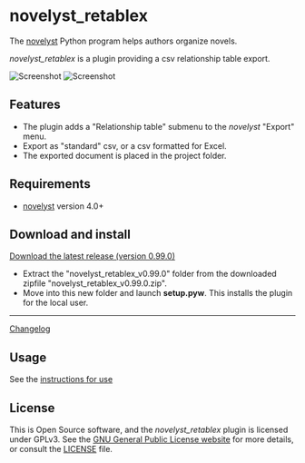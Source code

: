 # novelyst_retablex

The [novelyst](https://peter88213.github.io/novelyst/) Python program helps authors organize novels.  

*novelyst_retablex* is a plugin providing a csv relationship table export.


![Screenshot](Screenshots/screen01.png)
![Screenshot](Screenshots/screen02.png)

## Features

- The plugin adds a "Relationship table" submenu to the *novelyst* "Export" menu.
- Export as "standard" csv, or a csv formatted for Excel.
- The exported document is placed in the project folder.

## Requirements

- [novelyst](https://peter88213.github.io/novelyst/) version 4.0+

## Download and install

[Download the latest release (version 0.99.0)](https://github.com/peter88213/novelyst_retablex/raw/main/dist/novelyst_retablex_v0.99.0.zip)

- Extract the "novelyst_retablex_v0.99.0" folder from the downloaded zipfile "novelyst_retablex_v0.99.0.zip".
- Move into this new folder and launch **setup.pyw**. This installs the plugin for the local user.

---

[Changelog](changelog)

## Usage

See the [instructions for use](usage)

## License

This is Open Source software, and the *novelyst_retablex* plugin is licensed under GPLv3. See the
[GNU General Public License website](https://www.gnu.org/licenses/gpl-3.0.en.html) for more
details, or consult the [LICENSE](https://github.com/peter88213/novelyst_retablex/blob/main/LICENSE) file.
